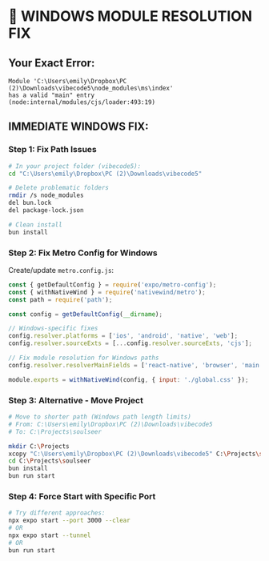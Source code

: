 # 🚨 WINDOWS MODULE RESOLUTION FIX

## **Your Exact Error:**
```
Module 'C:\Users\emily\Dropbox\PC (2)\Downloads\vibecode5\node_modules\ms\index' 
has a valid "main" entry
(node:internal/modules/cjs/loader:493:19)
```

## **IMMEDIATE WINDOWS FIX:**

### **Step 1: Fix Path Issues**
```bash
# In your project folder (vibecode5):
cd "C:\Users\emily\Dropbox\PC (2)\Downloads\vibecode5"

# Delete problematic folders
rmdir /s node_modules
del bun.lock
del package-lock.json

# Clean install
bun install
```

### **Step 2: Fix Metro Config for Windows**
Create/update `metro.config.js`:
```javascript
const { getDefaultConfig } = require('expo/metro-config');
const { withNativeWind } = require('nativewind/metro');
const path = require('path');

const config = getDefaultConfig(__dirname);

// Windows-specific fixes
config.resolver.platforms = ['ios', 'android', 'native', 'web'];
config.resolver.sourceExts = [...config.resolver.sourceExts, 'cjs'];

// Fix module resolution for Windows paths
config.resolver.resolverMainFields = ['react-native', 'browser', 'main'];

module.exports = withNativeWind(config, { input: './global.css' });
```

### **Step 3: Alternative - Move Project**
```bash
# Move to shorter path (Windows path length limits)
# From: C:\Users\emily\Dropbox\PC (2)\Downloads\vibecode5
# To: C:\Projects\soulseer

mkdir C:\Projects
xcopy "C:\Users\emily\Dropbox\PC (2)\Downloads\vibecode5" C:\Projects\soulseer /E /I
cd C:\Projects\soulseer
bun install
bun run start
```

### **Step 4: Force Start with Specific Port**
```bash
# Try different approaches:
npx expo start --port 3000 --clear
# OR
npx expo start --tunnel
# OR  
bun run start
```